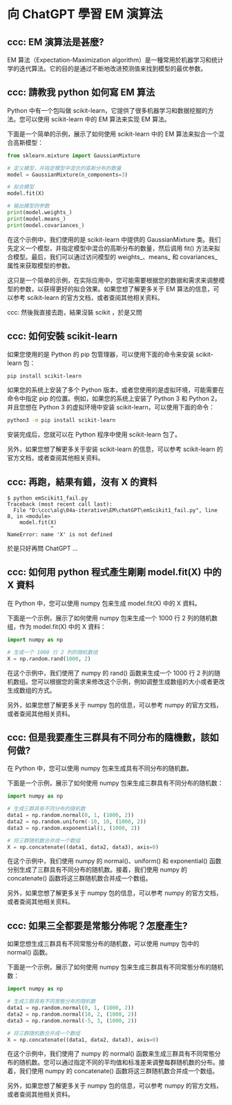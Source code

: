 # 向 ChatGPT 學習 EM 演算法

## ccc: EM 演算法是甚麼?

EM 算法（Expectation-Maximization algorithm）是一種常用於机器学习和统计学的迭代算法。它的目的是通过不断地改进预测值来找到模型的最优参数。

## ccc: 請教我 python 如何寫 EM 算法

Python 中有一个包叫做 scikit-learn，它提供了很多机器学习和数据挖掘的方法。您可以使用 scikit-learn 中的 EM 算法来实现 EM 算法。

下面是一个简单的示例，展示了如何使用 scikit-learn 中的 EM 算法来拟合一个混合高斯模型：

```py
from sklearn.mixture import GaussianMixture

# 定义模型，并指定模型中混合的高斯分布的数量
model = GaussianMixture(n_components=3)

# 拟合模型
model.fit(X)

# 输出模型的参数
print(model.weights_)
print(model.means_)
print(model.covariances_)

```

在这个示例中，我们使用的是 scikit-learn 中提供的 GaussianMixture 类。我们先定义一个模型，并指定模型中混合的高斯分布的数量，然后调用 fit() 方法来拟合模型。最后，我们可以通过访问模型的 weights_、means_ 和 covariances_ 属性来获取模型的参数。

这只是一个简单的示例，在实际应用中，您可能需要根据您的数据和需求来调整模型的参数，以获得更好的拟合效果。如果您想了解更多关于 EM 算法的信息，可以参考 scikit-learn 的官方文档，或者查阅其他相关资料。


ccc: 然後我直接去跑，結果沒裝 scikit ，於是又問

## ccc: 如何安裝 scikit-learn

如果您使用的是 Python 的 pip 包管理器，可以使用下面的命令来安装 scikit-learn 包：

```bash
pip install scikit-learn
```

如果您的系统上安装了多个 Python 版本，或者您使用的是虚拟环境，可能需要在命令中指定 pip 的位置。例如，如果您的系统上安装了 Python 3 和 Python 2，并且您想在 Python 3 的虚拟环境中安装 scikit-learn，可以使用下面的命令：

```bash
python3 -m pip install scikit-learn
```

安装完成后，您就可以在 Python 程序中使用 scikit-learn 包了。

另外，如果您想了解更多关于安装 scikit-learn 的信息，可以参考 scikit-learn 的官方文档，或者查阅其他相关资料。

## ccc: 再跑，結果有錯，沒有 X 的資料

```
$ python emScikit1_fail.py
Traceback (most recent call last):
  File "D:\ccc\alg\04a-iterative\EM\chatGPT\emScikit1_fail.py", line 8, in <module>
    model.fit(X)
              ^
NameError: name 'X' is not defined
```

於是只好再問 ChatGPT ...

## ccc: 如何用 python 程式產生剛剛 model.fit(X) 中的 X 資料

在 Python 中，您可以使用 numpy 包来生成 model.fit(X) 中的 X 資料。

下面是一个示例，展示了如何使用 numpy 包来生成一个 1000 行 2 列的随机数组，作为 model.fit(X) 中的 X 資料：

```py
import numpy as np

# 生成一个 1000 行 2 列的随机数组
X = np.random.rand(1000, 2)
```

在这个示例中，我们使用了 numpy 的 rand() 函数来生成一个 1000 行 2 列的随机数组。您可以根据您的需求来修改这个示例，例如调整生成数组的大小或者更改生成数组的方式。

另外，如果您想了解更多关于 numpy 包的信息，可以参考 numpy 的官方文档，或者查阅其他相关资料。

## ccc: 但是我要產生三群具有不同分布的隨機數，該如何做?

在 Python 中，您可以使用 numpy 包来生成具有不同分布的随机数。

下面是一个示例，展示了如何使用 numpy 包来生成三群具有不同分布的随机数：

```py
import numpy as np

# 生成三群具有不同分布的随机数
data1 = np.random.normal(0, 1, (1000, 2))
data2 = np.random.uniform(-10, 10, (1000, 2))
data3 = np.random.exponential(1, (1000, 2))

# 将三群随机数合并成一个数组
X = np.concatenate((data1, data2, data3), axis=0)
```

在这个示例中，我们使用 numpy 的 normal()、uniform() 和 exponential() 函数分别生成了三群具有不同分布的随机数。接着，我们使用 numpy 的 concatenate() 函数将这三群随机数合并成一个数组。

另外，如果您想了解更多关于 numpy 包的信息，可以参考 numpy 的官方文档，或者查阅其他相关资料。

## ccc: 如果三全都要是常態分佈呢？怎麼產生?

如果您想生成三群具有不同常態分布的随机数，可以使用 numpy 包中的 normal() 函数。

下面是一个示例，展示了如何使用 numpy 包来生成三群具有不同常態分布的随机数：

```py
import numpy as np

# 生成三群具有不同常態分布的随机数
data1 = np.random.normal(0, 1, (1000, 2))
data2 = np.random.normal(10, 2, (1000, 2))
data3 = np.random.normal(-5, 3, (1000, 2))

# 将三群随机数合并成一个数组
X = np.concatenate((data1, data2, data3), axis=0)

```

在这个示例中，我们使用了 numpy 的 normal() 函数来生成三群具有不同常態分布的随机数。您可以通过指定不同的平均值和标准差来调整每群随机数的分布。接着，我们使用 numpy 的 concatenate() 函数将这三群随机数合并成一个数组。

另外，如果您想了解更多关于 numpy 包的信息，可以参考 numpy 的官方文档，或者查阅其他相关资料。



